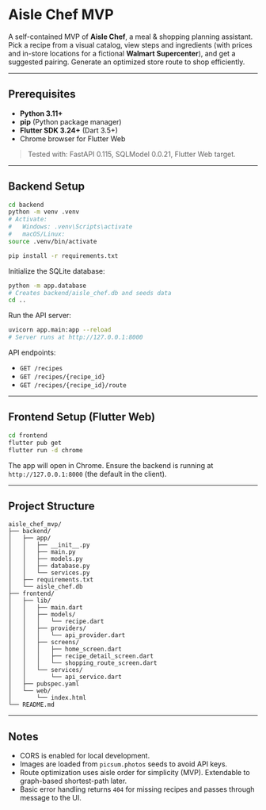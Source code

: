 
# Aisle Chef MVP

A self-contained MVP of **Aisle Chef**, a meal & shopping planning assistant. Pick a recipe from a visual catalog, view steps and ingredients (with prices and in-store locations for a fictional **Walmart Supercenter**), and get a suggested pairing. Generate an optimized store route to shop efficiently.

---

## Prerequisites
- **Python 3.11+**
- **pip** (Python package manager)
- **Flutter SDK 3.24+** (Dart 3.5+)
- Chrome browser for Flutter Web

> Tested with: FastAPI 0.115, SQLModel 0.0.21, Flutter Web target.

---

## Backend Setup

```bash
cd backend
python -m venv .venv
# Activate:
#   Windows: .venv\Scripts\activate
#   macOS/Linux:
source .venv/bin/activate

pip install -r requirements.txt
```

Initialize the SQLite database:

```bash
python -m app.database
# Creates backend/aisle_chef.db and seeds data
cd ..
```

Run the API server:

```bash
uvicorn app.main:app --reload
# Server runs at http://127.0.0.1:8000
```

API endpoints:
- `GET /recipes`
- `GET /recipes/{recipe_id}`
- `GET /recipes/{recipe_id}/route`

---

## Frontend Setup (Flutter Web)

```bash
cd frontend
flutter pub get
flutter run -d chrome
```

The app will open in Chrome. Ensure the backend is running at `http://127.0.0.1:8000` (the default in the client).

---

## Project Structure

```
aisle_chef_mvp/
├── backend/
│   ├── app/
│   │   ├── __init__.py
│   │   ├── main.py
│   │   ├── models.py
│   │   ├── database.py
│   │   └── services.py
│   ├── requirements.txt
│   └── aisle_chef.db
├── frontend/
│   ├── lib/
│   │   ├── main.dart
│   │   ├── models/
│   │   │   └── recipe.dart
│   │   ├── providers/
│   │   │   └── api_provider.dart
│   │   ├── screens/
│   │   │   ├── home_screen.dart
│   │   │   ├── recipe_detail_screen.dart
│   │   │   └── shopping_route_screen.dart
│   │   └── services/
│   │       └── api_service.dart
│   ├── pubspec.yaml
│   └── web/
│       └── index.html
└── README.md
```

---

## Notes

- CORS is enabled for local development.
- Images are loaded from `picsum.photos` seeds to avoid API keys.
- Route optimization uses aisle order for simplicity (MVP). Extendable to graph-based shortest-path later.
- Basic error handling returns `404` for missing recipes and passes through message to the UI.

